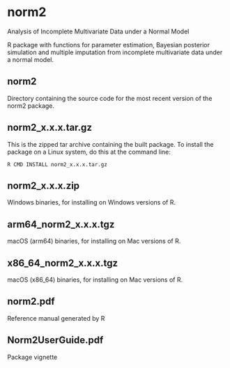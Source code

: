 # norm2
Analysis of Incomplete Multivariate Data under a Normal Model

R package with functions for parameter estimation, Bayesian posterior simulation and multiple imputation from incomplete multivariate data under a normal model.

## norm2
Directory containing the source code for the most recent version of the norm2 package.

## norm2_x.x.x.tar.gz
This is the zipped tar archive containing the built package. To
install the package on a Linux system, do this at the command line:

```
R CMD INSTALL norm2_x.x.x.tar.gz
```
## norm2_x.x.x.zip
Windows binaries, for installing on Windows versions of R.

## arm64_norm2_x.x.x.tgz
macOS (arm64) binaries, for installing on Mac versions of R.

## x86_64_norm2_x.x.x.tgz
macOS (x86_64) binaries, for installing on Mac versions of R.

## norm2.pdf
Reference manual generated by R

## Norm2UserGuide.pdf
Package vignette
